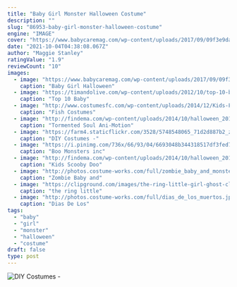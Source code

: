 ```yaml
---
title: "Baby Girl Monster Halloween Costume"
description: ""
slug: "86953-baby-girl-monster-halloween-costume"
engine: "IMAGE"
cover: "https://www.babycaremag.com/wp-content/uploads/2017/09/09f3e9dac04516e46c09f0ce6612e256.jpg"
date: "2021-10-04T04:38:08.067Z"
author: "Maggie Stanley"
ratingValue: "1.9"
reviewCount: "10"
images:
  - image: "https://www.babycaremag.com/wp-content/uploads/2017/09/09f3e9dac04516e46c09f0ce6612e256.jpg"
    caption: "Baby Girl Halloween"
  - image: "https://timandolive.com/wp-content/uploads/2012/10/top-10-baby-halloween-costumes-turtle1.jpg"
    caption: "Top 10 Baby"
  - image: "http://www.costumesfc.com/wp-content/uploads/2014/12/Kids-Fish-Costume.jpg"
    caption: "Fish Costumes"
  - image: "http://findema.com/wp-content/uploads/2014/10/halloween_20145604.jpg"
    caption: "Tormented Soul Ani-Motion"
  - image: "https://farm4.staticflickr.com/3528/5748548065_71d2d887b2_z.jpg"
    caption: "DIY Costumes -"
  - image: "https://i.pinimg.com/736x/66/93/04/6693048b344318517df3fed7fe9996f3--boo-costume-monsters-inc-halloween-.jpg"
    caption: "Boo Monsters inc"
  - image: "http://findema.com/wp-content/uploads/2014/10/halloween_20146013.jpg"
    caption: "Kids Scooby Doo"
  - image: "http://photos.costume-works.com/full/zombie_baby_and_monster_dad2.jpg"
    caption: "Zombie Baby and"
  - image: "https://clipground.com/images/the-ring-little-girl-ghost-clipart-7.jpg"
    caption: "the ring little"
  - image: "http://photos.costume-works.com/full/dias_de_los_muertos.jpg"
    caption: "Dias De Los"
tags:
  - "baby"
  - "girl"
  - "monster"
  - "halloween"
  - "costume"
draft: false
type: post
---
```



![DIY Costumes -](https://farm4.staticflickr.com/3528/5748548065_71d2d887b2_z.jpg "DIY Costumes -")


<!--inArticleAds-->

<!--galleryOne-->


<!--inArticleAds-->

<!--galleryTwo-->


<!--galleryThree-->

